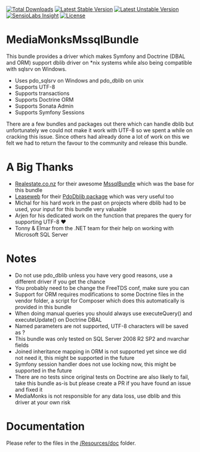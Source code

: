 [![Total Downloads](https://poser.pugx.org/mediamonks/mssql-bundle/downloads)](https://packagist.org/packages/mediamonks/mssql-bundle)
[![Latest Stable Version](https://poser.pugx.org/mediamonks/mssql-bundle/v/stable)](https://packagist.org/packages/mediamonks/mssql-bundle)
[![Latest Unstable Version](https://poser.pugx.org/mediamonks/mssql-bundle/v/unstable)](https://packagist.org/packages/mediamonks/mssql-bundle)
[![SensioLabs Insight](https://img.shields.io/sensiolabs/i/dae91dea-607a-4b55-9c10-593f5908fc5f.svg)](https://insight.sensiolabs.com/projects/dae91dea-607a-4b55-9c10-593f5908fc5f)
[![License](https://poser.pugx.org/mediamonks/mssql-bundle/license)](https://packagist.org/packages/mediamonks/mssql)

# MediaMonksMssqlBundle

This bundle provides a driver which makes Symfony and Doctrine (DBAL and ORM) support dblib driver on *nix systems while also being compatible with sqlsrv on Windows.

- Uses pdo_sqlsrv on Windows and pdo_dblib on unix
- Supports UTF-8
- Supports transactions
- Supports Doctrine ORM
- Supports Sonata Admin
- Supports Symfony Sessions

There are a few bundles and packages out there which can handle dblib but unfortunately we could not make it work with UTF-8 so we spent a while on cracking this issue. Since others had already done a lot of work on this we felt we had to return the favour to the community and release this bundle.

# A Big Thanks

- [Realestate.co.nz](http://www.realestate.co.nz/) for their awesome [MssqlBundle](https://github.com/realestateconz/MssqlBundle/) which was the base for this bundle
- [Leaseweb](https://www.leaseweb.com/) for their [PdoDblib package](https://github.com/LeaseWeb/LswDoctrinePdoDblib) which was very useful too
- Michal for his hard work in the past on projects where dblib had to be used, your input for this bundle very valuable
- Arjen for his dedicated work on the function that prepares the query for supporting UTF-8 ♥
- Tonny & Elmar from the .NET team for their help on working with Microsoft SQL Server

# Notes

- Do not use pdo_dblib unless you have very good reasons, use a different driver if you get the chance
- You probably need to be change the FreeTDS conf, make sure you can
- Support for ORM requires modifications to some Doctrine files in the vendor folder, a script for Composer which does this automatically is provided in this bundle
- When doing manual queries you should always use executeQuery() and executeUpdate() on Doctrine DBAL
- Named parameters are not supported, UTF-8 characters will be saved as ?
- This bundle was only tested on SQL Server 2008 R2 SP2 and nvarchar fields
- Joined inheritance mapping in ORM is not supported yet since we did not need it, this might be supported in the future
- Symfony session handler does not use locking now, this might be supported in the future
- There are no tests since original tests on Doctrine are also likely to fail, take this bundle as-is but please create a PR if you have found an issue and fixed it
- MediaMonks is not responsible for any data loss, use dblib and this driver at your own risk

# Documentation

Please refer to the files in the [/Resources/doc](/Resources/doc) folder.
